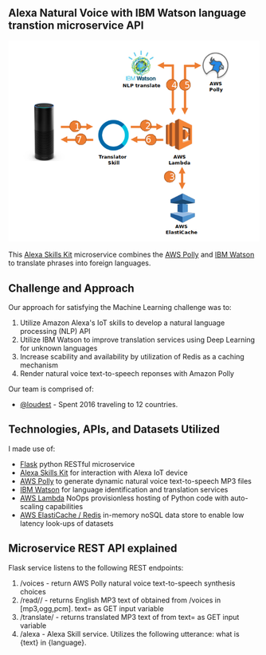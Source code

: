 ## Alexa Natural Voice with IBM Watson language transtion microservice API

![](docs/architecture.png)

This [Alexa Skills Kit](https://developer.amazon.com/alexa-skills-kit) microservice combines the [AWS Polly](https://aws.amazon.com/polly/) and [IBM Watson](https://www.ibm.com/watson/developercloud/natural-language-understanding.html) to translate phrases into foreign languages.

## Challenge and Approach

Our approach for satisfying the Machine Learning challenge was to:

1. Utilize Amazon Alexa's IoT skills to develop a natural language processing (NLP) API
2. Utilize IBM Watson to improve translation services using Deep Learning for unknown languages
3. Increase scability and availability by utilization of Redis as a caching mechanism
4. Render natural voice text-to-speech reponses with Amazon Polly

Our team is comprised of:

- [@loudest](https://github.com/loudest) - Spent 2016 traveling to 12 countries.

## Technologies, APIs, and Datasets Utilized

I made use of:
- [Flask](http://flask.pocoo.org/) python RESTful microservice
- [Alexa Skills Kit](http://opencv.org/) for interaction with Alexa IoT device
- [AWS Polly](https://aws.amazon.com/polly/) to generate dynamic natural voice text-to-speech MP3 files
- [IBM Watson](https://www.ibm.com/watson/developercloud/natural-language-understanding.html) for language identification and translation services
- [AWS Lambda](http://github.com/mrdoob/stats.js) NoOps provisionless hosting of Python code with auto-scaling capabilities
- [AWS ElastiCache / Redis](https://aws.amazon.com/elasticache/) in-memory noSQL data store to enable low latency look-ups of datasets

## Microservice REST API explained
Flask service listens to the following REST endpoints:
1. /voices - return AWS Polly natural voice text-to-speech synthesis choices
2. /read/<voiceId>/<outputFormat> - returns English MP3 text of <voiceId> obtained from /voices in <outputFormat>[mp3,ogg,pcm].  text=<string> as GET input variable
3. /translate/<language> - returns translated <language> MP3 text of from text=<string> as GET input variable
4. /alexa - Alexa Skill service.  Utilizes the following utterance: what is {text} in {language}.





